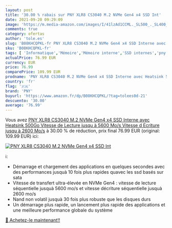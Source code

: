 ```yaml
---
layout: post
title: '30.00 % rabais sur PNY XLR8 CS3040 M.2 NVMe Gen4 x4 SSD Int'
date: 2021-09-20 09:29:09
image: 'https://m.media-amazon.com/images/I/41lzAd1CCML._SL500_._SL400_.jpg'
comments: true
category: ofertas
author: 'tole.es'
slug: 'B08KHCQPKL-fr PNY XLR8 CS3040 M.2 NVMe Gen4 x4 SSD Interne avec Heatsink...'
sku: 'B08KHCQPKL-fr'
tags: [ 'Informatique','Mémoire','Mémoire interne','SSD internes','pny', ]
actualPrice: 76.99 EUR
currency: EUR
price: 76.99
comparePrice: 109.99 EUR
prodname: 'PNY XLR8 CS3040 M.2 NVMe Gen4 x4 SSD Interne avec Heatsink 500Go  Vitesse de Lecture jusqu à 5600 Mo/s  Vitesse d Ecriture jusqu à 2600 Mo/s'
country: 'fr'
flag: '🇫🇷'
brand: 'PNY'
buyurl: 'https://www.amazon.fr/dp/B08KHCQPKL/?tag=tolees0d-21'
descuento: '30.00'
average: '76.99'
---
```


Vous avez [PNY XLR8 CS3040 M.2 NVMe Gen4 x4 SSD Interne avec Heatsink 500Go  Vitesse de Lecture jusqu à 5600 Mo/s  Vitesse d Ecriture jusqu à 2600 Mo/s](https://www.amazon.fr/dp/B08KHCQPKL/?tag=tolees0d-21)  à  30.00 % de réduction, prix final  76.99 EUR (original: 109.99 EUR) ici:

[![PNY XLR8 CS3040 M.2 NVMe Gen4 x4 SSD Int](https://m.media-amazon.com/images/I/41lzAd1CCML._SL500_._SL400_.jpg)](https://www.amazon.fr/dp/B08KHCQPKL/?tag=tolees0d-21)

ℹ️:

- Démarrage et chargement des applications en quelques secondes avec des performances jusquà 10 fois plus rapides quavec les ssd basés sur sata
- Vitesse de transfert ultra-élevée en NVMe Gen4 : vitesse de lecture séquentielle jusquà 5600 mo/s et vitesse décriture séquentielle jusquà 2600 mo/s
- Nand non volatil jusquà 30 fois plus robuste que les disques durs
- Un démarrage plus rapide, un lancement plus rapide des applications et une meilleure performance globale du système

[🛒 Achetez-le maintenant!!](https://www.amazon.fr/dp/B08KHCQPKL/?tag=tolees0d-21)
